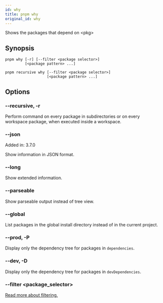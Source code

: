 ```yaml
---
id: why
title: pnpm why
original_id: why
---
```


Shows the packages that depend on &lt;pkg>

## Synopsis

```text
pnpm why [-r] [--filter <package selector>]
         [<package pattern> ...]

pnpm recursive why [--filter <package selector>]
                   [<package pattern> ...]
```

## Options

### --recursive, -r

Perform command on every package in subdirectories
or on every workspace package, when executed inside a workspace.

### --json

Added in: 3.7.0

Show information in JSON format.

### --long

Show extended information.

### --parseable

Show parseable output instead of tree view.

### --global

List packages in the global install directory instead of in the current project.

### --prod, -P

Display only the dependency tree for packages in `dependencies`.

### --dev, -D

Display only the dependency tree for packages in `devDependencies`.

### --filter &lt;package_selector>

[Read more about filtering.](../filtering)
